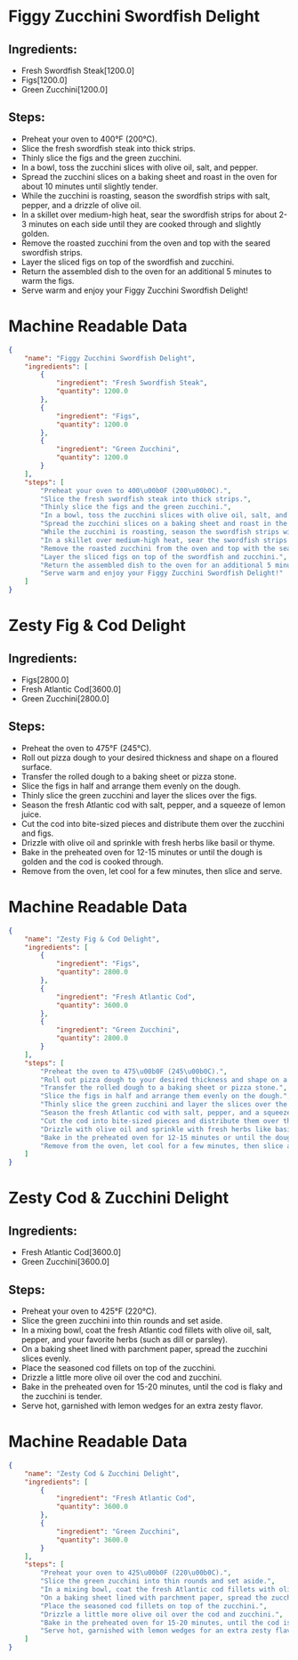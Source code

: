 # Figgy Zucchini Swordfish Delight

## Ingredients:
* Fresh Swordfish Steak[1200.0]
* Figs[1200.0]
* Green Zucchini[1200.0]

## Steps:
* Preheat your oven to 400°F (200°C).
* Slice the fresh swordfish steak into thick strips.
* Thinly slice the figs and the green zucchini.
* In a bowl, toss the zucchini slices with olive oil, salt, and pepper.
* Spread the zucchini slices on a baking sheet and roast in the oven for about 10 minutes until slightly tender.
* While the zucchini is roasting, season the swordfish strips with salt, pepper, and a drizzle of olive oil.
* In a skillet over medium-high heat, sear the swordfish strips for about 2-3 minutes on each side until they are cooked through and slightly golden.
* Remove the roasted zucchini from the oven and top with the seared swordfish strips.
* Layer the sliced figs on top of the swordfish and zucchini.
* Return the assembled dish to the oven for an additional 5 minutes to warm the figs.
* Serve warm and enjoy your Figgy Zucchini Swordfish Delight!

# Machine Readable Data

```json
{
    "name": "Figgy Zucchini Swordfish Delight",
    "ingredients": [
        {
            "ingredient": "Fresh Swordfish Steak",
            "quantity": 1200.0
        },
        {
            "ingredient": "Figs",
            "quantity": 1200.0
        },
        {
            "ingredient": "Green Zucchini",
            "quantity": 1200.0
        }
    ],
    "steps": [
        "Preheat your oven to 400\u00b0F (200\u00b0C).",
        "Slice the fresh swordfish steak into thick strips.",
        "Thinly slice the figs and the green zucchini.",
        "In a bowl, toss the zucchini slices with olive oil, salt, and pepper.",
        "Spread the zucchini slices on a baking sheet and roast in the oven for about 10 minutes until slightly tender.",
        "While the zucchini is roasting, season the swordfish strips with salt, pepper, and a drizzle of olive oil.",
        "In a skillet over medium-high heat, sear the swordfish strips for about 2-3 minutes on each side until they are cooked through and slightly golden.",
        "Remove the roasted zucchini from the oven and top with the seared swordfish strips.",
        "Layer the sliced figs on top of the swordfish and zucchini.",
        "Return the assembled dish to the oven for an additional 5 minutes to warm the figs.",
        "Serve warm and enjoy your Figgy Zucchini Swordfish Delight!"
    ]
}
```


# Zesty Fig & Cod Delight

## Ingredients:
* Figs[2800.0]
* Fresh Atlantic Cod[3600.0]
* Green Zucchini[2800.0]

## Steps:
* Preheat the oven to 475°F (245°C).
* Roll out pizza dough to your desired thickness and shape on a floured surface.
* Transfer the rolled dough to a baking sheet or pizza stone.
* Slice the figs in half and arrange them evenly on the dough.
* Thinly slice the green zucchini and layer the slices over the figs.
* Season the fresh Atlantic cod with salt, pepper, and a squeeze of lemon juice.
* Cut the cod into bite-sized pieces and distribute them over the zucchini and figs.
* Drizzle with olive oil and sprinkle with fresh herbs like basil or thyme.
* Bake in the preheated oven for 12-15 minutes or until the dough is golden and the cod is cooked through.
* Remove from the oven, let cool for a few minutes, then slice and serve.

# Machine Readable Data

```json
{
    "name": "Zesty Fig & Cod Delight",
    "ingredients": [
        {
            "ingredient": "Figs",
            "quantity": 2800.0
        },
        {
            "ingredient": "Fresh Atlantic Cod",
            "quantity": 3600.0
        },
        {
            "ingredient": "Green Zucchini",
            "quantity": 2800.0
        }
    ],
    "steps": [
        "Preheat the oven to 475\u00b0F (245\u00b0C).",
        "Roll out pizza dough to your desired thickness and shape on a floured surface.",
        "Transfer the rolled dough to a baking sheet or pizza stone.",
        "Slice the figs in half and arrange them evenly on the dough.",
        "Thinly slice the green zucchini and layer the slices over the figs.",
        "Season the fresh Atlantic cod with salt, pepper, and a squeeze of lemon juice.",
        "Cut the cod into bite-sized pieces and distribute them over the zucchini and figs.",
        "Drizzle with olive oil and sprinkle with fresh herbs like basil or thyme.",
        "Bake in the preheated oven for 12-15 minutes or until the dough is golden and the cod is cooked through.",
        "Remove from the oven, let cool for a few minutes, then slice and serve."
    ]
}
```


# Zesty Cod & Zucchini Delight

## Ingredients:
* Fresh Atlantic Cod[3600.0]
* Green Zucchini[3600.0]

## Steps:
* Preheat your oven to 425°F (220°C).
* Slice the green zucchini into thin rounds and set aside.
* In a mixing bowl, coat the fresh Atlantic cod fillets with olive oil, salt, pepper, and your favorite herbs (such as dill or parsley).
* On a baking sheet lined with parchment paper, spread the zucchini slices evenly.
* Place the seasoned cod fillets on top of the zucchini.
* Drizzle a little more olive oil over the cod and zucchini.
* Bake in the preheated oven for 15-20 minutes, until the cod is flaky and the zucchini is tender.
* Serve hot, garnished with lemon wedges for an extra zesty flavor.

# Machine Readable Data

```json
{
    "name": "Zesty Cod & Zucchini Delight",
    "ingredients": [
        {
            "ingredient": "Fresh Atlantic Cod",
            "quantity": 3600.0
        },
        {
            "ingredient": "Green Zucchini",
            "quantity": 3600.0
        }
    ],
    "steps": [
        "Preheat your oven to 425\u00b0F (220\u00b0C).",
        "Slice the green zucchini into thin rounds and set aside.",
        "In a mixing bowl, coat the fresh Atlantic cod fillets with olive oil, salt, pepper, and your favorite herbs (such as dill or parsley).",
        "On a baking sheet lined with parchment paper, spread the zucchini slices evenly.",
        "Place the seasoned cod fillets on top of the zucchini.",
        "Drizzle a little more olive oil over the cod and zucchini.",
        "Bake in the preheated oven for 15-20 minutes, until the cod is flaky and the zucchini is tender.",
        "Serve hot, garnished with lemon wedges for an extra zesty flavor."
    ]
}
```


